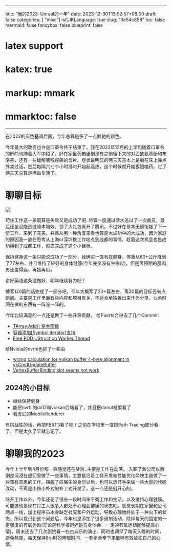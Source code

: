 
---
title: "我的2023: Unreal的一年"
date: 2023-12-30T13:52:57+08:00
draft: false
categories: [ "misc"]
isCJKLanguage: true
slug: "3e54c858"
toc: false
mermaid: false
fancybox: false
blueprint: false
# latex support
# katex: true
# markup: mmark
# mmarktoc: false 
---

在2022的灰色基调后面，今年总算是多了一点鲜艳的颜色。

今年最大的改变也许是口罩令终于结束了。我在2022年12月的上半旬随着口罩令的解除也随着大军中招了，好在家里药箱里倒是有之前留下来的对乙酰氨基酚和布洛芬，还有一些缓解咽喉疼痛的含片。症状最明显的两三天基本上是躺在床上靠点外卖过活，然后每隔六七个小时准时开始起高热，这个时候就开始狠狠嗑药。过了两三天总算是满血复活了。


# 聊聊目标

![](https://img.blurredcode.com/img/我的2023-Unreal的一年-2023-12-30-14-02-05.png?x-oss-process=style/compress)

苟住工作这一条既算是失败又是成功了吧..尽管一度通过活水逃过了一次裁员，最后还是没能逃过降本增效，领了大礼包离开了腾讯。不过好在基本无缝衔接了下一份工作，来到了完美。并且从另一种角度来看也算是大成功中的大成功，因为家庭的原因我一直在思考从上海or深圳换工作地点到成都的事情。趁着这次机会也是成功换到了成都工作，彻底完成了这个小目标。

保持健身这一条只能说成功了一部分，我确实一直有在健身，体重从80+公斤降到了77左右，并且维持了较好的身体健康(今年完全没有生病过)，但是离预期的肌肉男还差得远，再接再厉。

讲好英语这条没做好，明年继续努力吧！

博客120篇的话完成了一部分吧，今年大概写了20+篇左右，离30篇的目标还有点距离。主要是工作里面有些内容和项目有关，不适合单独拆出来作为分享。业余时间在做的东西有一阵没一阵的。

今年比较满意的一点还是做了一些开源贡献。
给Puerts合进去了几个Commit:

- [TArray.Add() 变参函数](https://github.com/Tencent/puerts/pull/1513)
- [容器添加[Symbol.iterator]支持](https://github.com/Tencent/puerts/pull/1555)
- [Free POD UStruct on Worker Thread](https://github.com/Tencent/puerts/pull/1576)

给Nvidia的nvrhi也抓了一些虫

- [wrong calculation for vulkan buffer 4-byte alignment in vkCmdUpdateBuffer](https://github.com/NVIDIAGameWorks/nvrhi/issues/38)
- [VertexBufferBinding slot seems not work](https://github.com/NVIDIAGameWorks/nvrhi/pull/35)

## 2024的小目标

- 继续保持健身
- 能把nvrhi的dx12和vulkan后端看了，并且把donut框架看了
- 看虚幻的MobileRenderer
  
有挑战性的话，再把PBRT3看了吧！之前在学校里一度把Path Tracing部分看了，但是太久了早就忘记了。


# 聊聊我的2023

今年上半年到4月份都一直感觉还在梦游..主要是工作在动荡。
入职了新公司以后倒是沉浸在虚幻里做了一些事情，主要是沿着工具开发和性能优化两块主题做了一些蛮有意思的工作。摆脱了应届生的身份以后，也可以放开手来做一些大量的代码改动，不再是小修小补式的补丁式开发了。这一点还是挺开心的。

除开工作以外，今年还花了很长一段时间来平衡工作和生活，以及维持心理健康。可能这也是现在打工人很多人都处于心理亚健康的状态吧。感觉长期在家里和公司两点一线，加上程序员本身缺乏社交和户外运动，导致心理始终处于一种向下的状态。所以意识到这个问题后，今年也是添加了很多调剂活动，除掉每天的固定的一定强度的有氧运动(无论是科学报道还是自身体会，一定的有氧运动能够提高心情)，周末还去了几次剧院看一些古典乐的演出。同时也调早了每天入睡的时间，避免熬夜，每天保持8小时的睡眠时间，一套组合拳下来能够有效放松自己的心情。